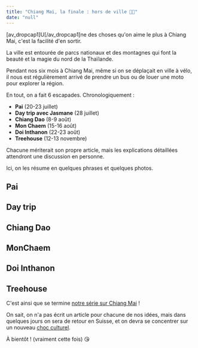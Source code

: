 ```yaml
---
title: "Chiang Mai, la finale : hors de ville 🌳🌄"
date: "null"
---
```


\[av_dropcap1\]U\[/av_dropcap1\]ne des choses qu'on aime le plus à Chiang Mai,
c'est la facilité d'en sortir.

La ville est entourée de parcs nationaux et des montagnes qui font la beauté et
la magie du nord de la Thaïlande.

Pendant nos six mois à Chiang Mai, même si on se déplaçait en ville à vélo, il
nous est régulièrement arrivé de prendre un bus ou de louer une moto pour
explorer la région.

En tout, on a fait 6 escapades. Chronologiquement :

- **Pai** (20-23 juillet)
- **Day trip avec Jasmane** (28 juillet)
- **Chiang Dao** (8-9 août)
- **Mon Chaem** (15-16 août)
- **Doi Inthanon** (22-23 août)
- **Treehouse** (12-13 novembre)

Chacune mériterait son propre article, mais les explications détaillées
attendront une discussion en personne.

Ici, on les résume en quelques phrases et quelques photos.

## Pai

## Day trip

## Chiang Dao

## MonChaem

## Doi Inthanon

## Treehouse

C'est ainsi que se termine
[notre série sur Chiang Mai](https://eaudepoisson.com/2018/11/26/chiang-mai-la-serie/)
!

On sait, on n'a pas écrit un article pour chacune de nos idées, mais dans
quelques jours on sera de retour en Suisse, et on devra se concentrer sur un
nouveau
[choc culturel](https://eaudepoisson.com/2017/10/29/top-7-du-choc-culturel-au-vietnam/).

À bientôt ! (vraiment cette fois) 😘
